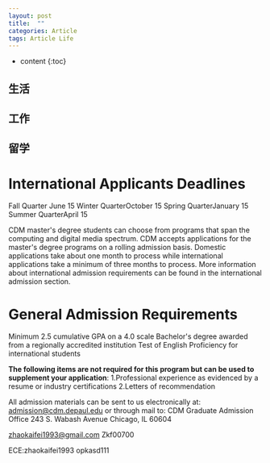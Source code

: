 ```yaml
---
layout: post
title:  ""
categories: Article
tags: Article Life
---
```


* content
{:toc}

## 生活


## 工作

## 留学

# International Applicants Deadlines

Fall Quarter June 15
Winter QuarterOctober 15
Spring QuarterJanuary 15
Summer QuarterApril 15

CDM master's degree students can choose from programs that span the computing and digital media spectrum. CDM accepts applications for the master's degree programs on a rolling admission basis. Domestic applications take about one month to process while international applications take a minimum of three months to process. More information about international admission requirements can be found in the international admission section.



# General Admission Requirements

Minimum 2.5 cumulative GPA on a 4.0 scale
Bachelor's degree awarded from a regionally accredited institution
Test of English Proficiency for international students

**The following items are not required for this program but can be used to supplement your application**:
1.Professional experience as evidenced by a resume or industry certifications
2.Letters of recommendation


All admission materials can be sent to us electronically at: admission@cdm.depaul.edu or through mail to:
CDM Graduate Admission Office
243 S. Wabash Avenue
Chicago, IL 60604




zhaokaifei1993@gmail.com
Zkf00700

ECE:zhaokaifei1993
opkasd111








